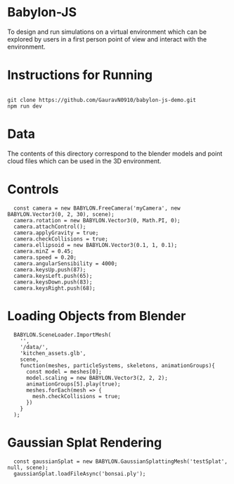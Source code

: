 # Babylon-JS
To design and run simulations on a virtual environment which can be explored by users in a first person point of view and interact with the environment.
# Instructions for Running
```

git clone https://github.com/GauravN0910/babylon-js-demo.git
npm run dev

```

# Data
The contents of this directory correspond to the blender models and point cloud files which can be used in the 3D environment.

# Controls
```
  const camera = new BABYLON.FreeCamera('myCamera', new BABYLON.Vector3(0, 2, 30), scene);
  camera.rotation = new BABYLON.Vector3(0, Math.PI, 0);
  camera.attachControl();
  camera.applyGravity = true;
  camera.checkCollisions = true;
  camera.ellipsoid = new BABYLON.Vector3(0.1, 1, 0.1);
  camera.minZ = 0.45;
  camera.speed = 0.20;
  camera.angularSensibility = 4000;
  camera.keysUp.push(87);
  camera.keysLeft.push(65);
  camera.keysDown.push(83);
  camera.keysRight.push(68);

```

# Loading Objects from Blender
```
  BABYLON.SceneLoader.ImportMesh(
    '',
    '/data/',
    'kitchen_assets.glb',
    scene,
    function(meshes, particleSystems, skeletons, animationGroups){
      const model = meshes[0];
      model.scaling = new BABYLON.Vector3(2, 2, 2);
      animationGroups[5].play(true);
      meshes.forEach(mesh => {
        mesh.checkCollisions = true;
      })
    }
  );
```

# Gaussian Splat Rendering
```
  const gaussianSplat = new BABYLON.GaussianSplattingMesh('testSplat', null, scene);
  gaussianSplat.loadFileAsync('bonsai.ply');
```
